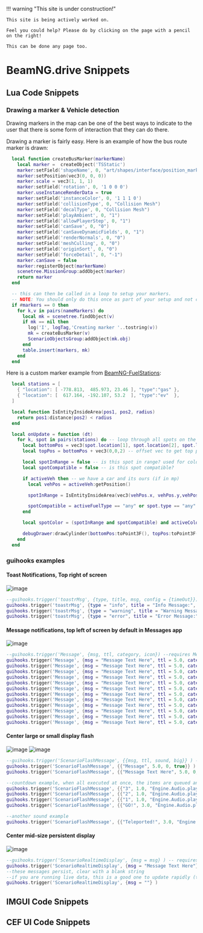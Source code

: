 !!! warning "This site is under construction!"

    This site is being actively worked on. 
    
    Feel you could help? Please do by clicking on the page with a pencil on the right!

    This can be done any page too.
    
# BeamNG.drive Snippets

## Lua Code Snippets

### Drawing a marker & Vehicle detection

Drawing markers in the map can be one of the best ways to indicate to the user that there is some form of interaction that they can do there.

Drawing a marker is fairly easy. Here is an example of how the bus route marker is drawn:

```Lua
  local function createBusMarker(markerName)
    local marker =  createObject('TSStatic')
    marker:setField('shapeName', 0, "art/shapes/interface/position_marker.dae")
    marker:setPosition(vec3(0, 0, 0))
    marker.scale = vec3(1, 1, 1)
    marker:setField('rotation', 0, '1 0 0 0')
    marker.useInstanceRenderData = true
    marker:setField('instanceColor', 0, '1 1 1 0')
    marker:setField('collisionType', 0, "Collision Mesh")
    marker:setField('decalType', 0, "Collision Mesh")
    marker:setField('playAmbient', 0, "1")
    marker:setField('allowPlayerStep', 0, "1")
    marker:setField('canSave', 0, "0")
    marker:setField('canSaveDynamicFields', 0, "1")
    marker:setField('renderNormals', 0, "0")
    marker:setField('meshCulling', 0, "0")
    marker:setField('originSort', 0, "0")
    marker:setField('forceDetail', 0, "-1")
    marker.canSave = false
    marker:registerObject(markerName)
    scenetree.MissionGroup:addObject(marker)
    return marker
  end

  -- this can then be called in a loop to setup your markers. 
  -- NOTE: You should only do this once as part of your setup and not called on each frame.
  if #markers == 0 then
    for k,v in pairs(nameMarkers) do
      local mk = scenetree.findObject(v)
      if mk == nil then
        log('I', logTag,'Creating marker '..tostring(v))
        mk = createBusMarker(v)
        ScenarioObjectsGroup:addObject(mk.obj)
      end
      table.insert(markers, mk)
    end
  end
```

Here is a custom marker example from [BeamNG-FuelStations](https://github.com/BeamMP/BeamNG-FuelStations/tree/master):

```Lua
  local stations = [
    { "location": [ -778.813,  485.973, 23.46 ], "type":"gas" },
    { "location": [  617.164, -192.107, 53.2  ], "type":"ev"  },
  ]

  local function IsEntityInsideArea(pos1, pos2, radius)
    return pos1:distance(pos2) < radius
  end

  local onUpdate = function (dt)
    for k, spot in pairs(stations) do -- loop through all spots on the current map
      local bottomPos = vec3(spot.location[1], spot.location[2], spot.location[3])
      local topPos = bottomPos + vec3(0,0,2) -- offset vec to get top position (2m tall)

      local spotInRange = false -- is this spot in range? used for color
      local spotCompatible = false -- is this spot compatible?

      if activeVeh then -- we have a car and its ours (if in mp)
        local vehPos = activeVeh:getPosition()

        spotInRange = IsEntityInsideArea(vec3(vehPos.x, vehPos.y,vehPos.z), bottomPos, 1.5)

        spotCompatible = activeFuelType == "any" or spot.type == "any" or activeFuelType == spot.type
      end

      local spotColor = (spotInRange and spotCompatible) and activeColorMap[spot.type] or inactiveColorMap[spot.type] or ColorF(1,1,1,0.5)

      debugDrawer:drawCylinder(bottomPos:toPoint3F(), topPos:toPoint3F(), 1, spotColor) --bottom, top, radius, color
    end
  end
```

### guihooks examples
#### Toast Notifications, Top right of screen
![image](https://github.com/StanleyDudek/Docs/assets/49531350/c8a87842-b95a-4eca-84dc-93072ecc9158)

```lua
--guihooks.trigger('toastrMsg', {type, title, msg, config = {timeOut}}) 
guihooks.trigger('toastrMsg', {type = "info", title = "Info Message:", msg = "Info Message Text Here", config = {timeOut = 5000}}) 
guihooks.trigger('toastrMsg', {type = "warning", title = "Warning Message:", msg = "Warning Message Text Here", config = {timeOut = 5000}}) 
guihooks.trigger('toastrMsg', {type = "error", title = "Error Message:", msg = "Error Message Text Here", config = {timeOut = 5000}}) 
```

#### Message notifications, top left of screen by default in Messages app
![image](https://github.com/StanleyDudek/Docs/assets/49531350/6baef813-50cb-43c3-9c59-0de550b014b6)

```lua
--guihooks.trigger('Message', {msg, ttl, category, icon}) --requires Messages app
guihooks.trigger('Message', {msg = "Message Text Here", ttl = 5.0, category = "arrow_upward", icon = "arrow_upward"}) 
guihooks.trigger('Message', {msg = "Message Text Here", ttl = 5.0, category = "arrow_downward", icon = "arrow_downward"}) 
guihooks.trigger('Message', {msg = "Message Text Here", ttl = 5.0, category = "flag", icon = "flag"}) 
guihooks.trigger('Message', {msg = "Message Text Here", ttl = 5.0, category = "check", icon = "check"}) 
guihooks.trigger('Message', {msg = "Message Text Here", ttl = 5.0, category = "check_circle", icon = "check_circle"}) 
guihooks.trigger('Message', {msg = "Message Text Here", ttl = 5.0, category = "warning", icon = "warning"}) 
guihooks.trigger('Message', {msg = "Message Text Here", ttl = 5.0, category = "error", icon = "error"}) 
guihooks.trigger('Message', {msg = "Message Text Here", ttl = 5.0, category = "directions_car", icon = "directions_car"}) 
guihooks.trigger('Message', {msg = "Message Text Here", ttl = 5.0, category = "star", icon = "star"}) 
guihooks.trigger('Message', {msg = "Message Text Here", ttl = 5.0, category = "timeline", icon = "timeline"}) 
guihooks.trigger('Message', {msg = "Message Text Here", ttl = 5.0, category = "save", icon = "save"}) 
guihooks.trigger('Message', {msg = "Message Text Here", ttl = 5.0, category = "settings", icon = "settings"}) 
```
#### Center large or small display flash
![image](https://github.com/StanleyDudek/Docs/assets/49531350/d0cf754f-83f8-4d15-9159-27350da127de)
![image](https://github.com/StanleyDudek/Docs/assets/49531350/1df6fc9b-756f-484e-b8d9-5df346dc4c26)

```lua
--guihooks.trigger('ScenarioFlashMessage', {{msg, ttl, sound, big}} ) -- requires RaceCountdown ui app
guihooks.trigger('ScenarioFlashMessage', {{"Message", 5.0, 0, true}} ) 
guihooks.trigger('ScenarioFlashMessage', {{"Message Text Here", 5.0, 0, false}} ) 

--countdown example, when all executed at once, the items are queued and will follow eachother after the previous ttl expires
guihooks.trigger('ScenarioFlashMessage', {{"3", 1.0, "Engine.Audio.playOnce('AudioGui', 'event:UI_Countdown1')", true}}) 
guihooks.trigger('ScenarioFlashMessage', {{"2", 1.0, "Engine.Audio.playOnce('AudioGui', 'event:UI_Countdown2')", true}}) 
guihooks.trigger('ScenarioFlashMessage', {{"1", 1.0, "Engine.Audio.playOnce('AudioGui', 'event:UI_Countdown3')", true}}) 
guihooks.trigger('ScenarioFlashMessage', {{"GO!", 3.0, "Engine.Audio.playOnce('AudioGui', 'event:UI_CountdownGo')", true}}) 

--another sound example
guihooks.trigger('ScenarioFlashMessage', {{"Teleported!", 3.0, "Engine.Audio.playOnce('AudioGui', 'event:UI_Checkpoint')", false}}) 
```

#### Center mid-size persistent display
![image](https://github.com/StanleyDudek/Docs/assets/49531350/6290e018-6b3d-4674-98f2-34282a723258)
```lua
--guihooks.trigger('ScenarioRealtimeDisplay', {msg = msg} ) -- requires Race Realtime Display ui app
guihooks.trigger('ScenarioRealtimeDisplay', {msg = "Message Text Here"} )
--these messages persist, clear with a blank string
--if you are running live data, this is a good one to update rapidly (think timers, distance calcs, et cetera)
guihooks.trigger('ScenarioRealtimeDisplay', {msg = ""} )
```

## IMGUI Code Snippets

## CEF UI Code Snippets
